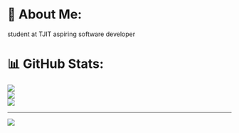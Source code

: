 # 💫 About Me:
student at TJIT aspiring software developer<br>

# 📊 GitHub Stats:
![](https://github-readme-stats.vercel.app/api?username=dikshi09&theme=dark&hide_border=false&include_all_commits=false&count_private=false)<br/>
![](https://github-readme-streak-stats.herokuapp.com/?user=dikshi09&theme=dark&hide_border=false)<br/>
![](https://github-readme-stats.vercel.app/api/top-langs/?username=dikshi09&theme=dark&hide_border=false&include_all_commits=false&count_private=false&layout=compact)

---
[![](https://visitcount.itsvg.in/api?id=dikshi09&icon=0&color=0)](https://visitcount.itsvg.in)

<!-- Proudly created with GPRM ( https://gprm.itsvg.in ) -->
